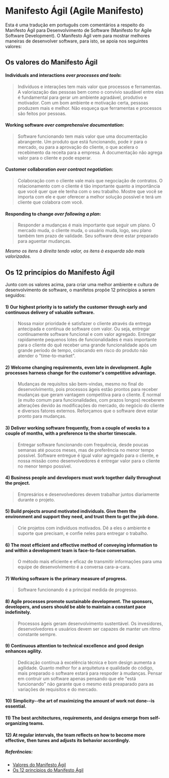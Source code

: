 Manifesto Ágil (Agile Manifesto)
==============

Esta é uma tradução em português com comentários a respeito do Manifesto Ágil para Desenvolvimento de Software (Manifesto for Agile Software Development). O Manifesto Ágil vem para mostrar melhores maneiras de desenvolver software, para isto, se apoia nos seguintes valores:

## Os valores do Manifesto Ágil

#### **Individuals and interactions** *over processes and tools*: 

> Indivíduos e interações tem mais valor que processos e ferramentas. A valoriazação das pessoas bem como o convívio saudável entre elas é fundamental para gerar um ambiente agradável, produtivo e motivador. Com um bom ambiente e motivação certa, pessoas produzem mais e melhor. Não esqueça que ferramentas e processos são feitos por pessoas.

#### **Working software** *over comprehensive documentation*: 

> Software funcionando tem mais valor que uma documentação abrangente. Um produto que está funcionando, pode ir para o mercado, ou para a aprovação do cliente, o que acelera o recebimento da receita para a empresa. A documentação não agrega valor para o cliente e pode esperar.

#### **Customer collaboration** *over contract negotiation*: 

> Colaboração com o cliente vale mais que negociação de contratos. O relacionamento com o cliente é tão importante quanto a importância que você quer que ele tenha com o seu trabalho. Mostre que você se importa com ele e quer oferecer a melhor solução possível e terá um cliente que colabora com você. 

#### **Responding to change** *over following a plan*: 

> Responder a mudanças é mais importante que seguir um plano. O mercado muda, o cliente muda, o usuário muda, logo, seu plano também tem prazo de validade. Seu software deve estar preparado para aguentar mudanças.

*Mesmo os itens à direita tendo valor, os itens à esquerda são mais valorizados.*


## Os 12 princípios do Manifesto Ágil

Junto com os valores acima, para criar uma melhor ambiente e cultura de desenvolvimento de software, o manifetos propõe 12 princípios a serem seguidos:

#### 1) Our highest priority is to satisfy the customer through early and continuous delivery of valuable software.

> Nossa maior prioridade é satisfazer o cliente através da entrega antecipada e contínua de software com valor. Ou seja, entregar contínuamente software funcional e com valor agregado. Entregar rapidamente pequenos lotes de funcionalidades é mais importante para o cliente do quê receber uma grande funcionalidade após um grande período de tempo, colocando em risco do produto não atender o "time-to-market".

#### 2) Welcome changing requirements, even late in development. Agile processes harness change for the customer's competitive advantage.

> Mudanças de requisitos são bem-vindas, mesmo no final do desenvolvimento, pois processos ágeis estão prontos para receber mudanças que geram vantagem competitiva para o cliente. É normal (e muito comum para funcionalidades, com prazos longos) receberem alterações devido às modificações do mercado, do negócio do cliente e diversos fatores externos. Reforçamos que o software deve estar pronto para mudanças.

#### 3) Deliver working software frequently, from a couple of weeks to a couple of months, with a preference to the shorter timescale.

> Entregar software funcionando com frequência, desde poucas semanas até poucos meses, mas de preferência no menor tempo possível. Software entregue é igual valor agregado para o cliente, e nossa missão como desenvolvedores é entregar valor para o cliente no menor tempo possível.

#### 4) Business people and developers must work together daily throughout the project.

> Empresários e desenvolvedores devem trabalhar juntos diariamente durante o projeto.

#### 5) Build projects around motivated individuals. Give them the environment and support they need, and trust them to get the job done.

> Crie projetos com indivíduos motivados. Dê a eles o ambiente e suporte que precisam, e confie neles para entregar o trabalho.

#### 6) The most efficient and effective method of conveying information to and within a development team is face-to-face conversation.

> O método mais eficiente e eficaz de transmitir informações para uma equipe de desenvolvimento é a conversa cara-a-cara.

#### 7) Working software is the primary measure of progress.

> Software funcionando é a principal medida de progresso.

#### 8) Agile processes promote sustainable development. The sponsors, developers, and users should be able to maintain a constant pace indefinitely.

> Processos ágeis geram desenvolvimento sustentável. Os invesidores, desenvolvedores e usuários devem ser capazes de manter um ritmo constante sempre.

#### 9) Continuous attention to technical excellence and good design enhances agility.

> Dedicação contínua à excelência técnica e bom design aumenta a agilidade. Quanto melhor for a arquitetura e qualidade do código, mais preparado o software estará para respoder à mudanças. Pensar em contruir um software apenas pensando que ele "está funcionando" não garante que o mesmo está preaparado para as variações de requisitos e do mercado.

#### 10) Simplicity--the art of maximizing the amount of work not done--is essential.

#### 11) The best architectures, requirements, and designs emerge from self-organizing teams.

#### 12) At regular intervals, the team reflects on how to become more effective, then tunes and adjusts its behavior accordingly.

##### Referências:

* [Valores do Manifesto Ágil](http://agilemanifesto.org/)
* [Os 12 princípios do Manifesto Ágil](http://agilemanifesto.org/principles.html)
